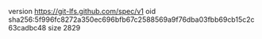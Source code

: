 version https://git-lfs.github.com/spec/v1
oid sha256:5f996fc8272a350ec696bfb67c2588569a9f76dba03fbb69cb15c2c63cadbc48
size 2829
